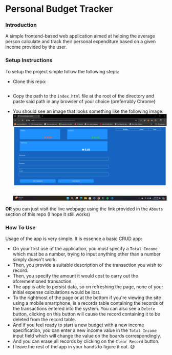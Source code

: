 # Personal Budget Tracker


### Introduction

A simple frontend-based web application aimed at helping the average person calculate and track their personal expenditure based on a given income provided by the user.

### Setup Instructions
To setup the project simple follow the following steps:
- Clone this repo:
```
```
- Copy the path to the `index.html` file at the root of the directory and paste said path in any browser of your choice (preferrably Chrome)

- You should see an image that looks something like the following image:
![Image depicting the Personal Budget Tracker](personal_budget_tracker.png)

**OR** you can just visit the live webpage using the link provided in the `Abouts` section of this repo (I hope it still works)

### How To Use

Usage of the app is very simple. It is essence a basic CRUD app:
- On your first use of the application, you must specify a `Total Income` which must be a number, trying to input anything other than a number simply doesn't work.
- Then, you provide a suitable description of the transaction you wish to record.
- Then, you specify the amount it would cost to carry out the aforementioned transaction.
- The app is able to persist data, so on refreshing the page, none of your initial expense calculations would be lost.
- To the rightmost of the page or at the bottom if you're viewing the site using a mobile smartphone, is a records table containing the records of the transactions entered into the system. You can also see a `Delete` button, clicking on this button will cause the record containing it to be deleted from the record table.
- And if you feel ready to start a new budget with a new income specification, you can enter a new income value in the `Total Income` input field which will change the value on the boards correspondingly.
- And you can erase all records by clicking on the `Clear Record` button.
- I leave the rest of the app in your hands to figure it out. 😅